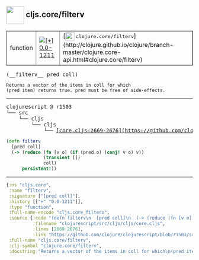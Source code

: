 ## <img width="48px" valign="middle" src="http://i.imgur.com/Hi20huC.png"> cljs.core/filterv

 <table border="1">
<tr>
<td>function</td>
<td><a href="https://github.com/cljsinfo/api-refs/tree/0.0-1211"><img valign="middle" alt="[+] 0.0-1211" src="https://img.shields.io/badge/+-0.0--1211-lightgrey.svg"></a> </td>
<td>
[<img height="24px" valign="middle" src="http://i.imgur.com/1GjPKvB.png"> <samp>clojure.core/filterv</samp>](http://clojure.github.io/clojure/branch-master/clojure.core-api.html#clojure.core/filterv)
</td>
</tr>
</table>

 <samp>
(__filterv__ pred coll)<br>
</samp>

```
Returns a vector of the items in coll for which
(pred item) returns true. pred must be free of side-effects.
```

---

 <pre>
clojurescript @ r1503
└── src
    └── cljs
        └── cljs
            └── <ins>[core.cljs:2669-2676](https://github.com/clojure/clojurescript/blob/r1503/src/cljs/cljs/core.cljs#L2669-L2676)</ins>
</pre>

```clj
(defn filterv
  [pred coll]
  (-> (reduce (fn [v o] (if (pred o) (conj! v o) v))
              (transient [])
              coll)
      persistent!))
```


---

```clj
{:ns "cljs.core",
 :name "filterv",
 :signature ["[pred coll]"],
 :history [["+" "0.0-1211"]],
 :type "function",
 :full-name-encode "cljs.core_filterv",
 :source {:code "(defn filterv\n  [pred coll]\n  (-> (reduce (fn [v o] (if (pred o) (conj! v o) v))\n              (transient [])\n              coll)\n      persistent!))",
          :filename "clojurescript/src/cljs/cljs/core.cljs",
          :lines [2669 2676],
          :link "https://github.com/clojure/clojurescript/blob/r1503/src/cljs/cljs/core.cljs#L2669-L2676"},
 :full-name "cljs.core/filterv",
 :clj-symbol "clojure.core/filterv",
 :docstring "Returns a vector of the items in coll for which\n(pred item) returns true. pred must be free of side-effects."}

```
